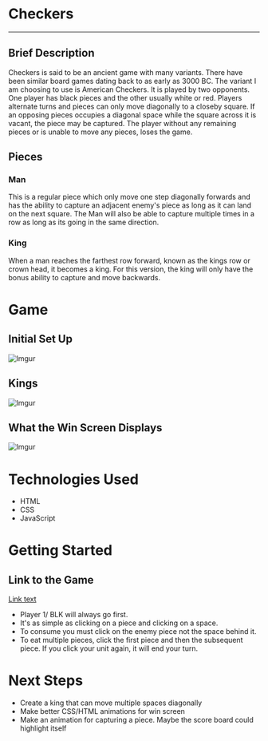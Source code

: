 # **Checkers** 

---

## Brief Description
Checkers is said to be an ancient game with many variants. There have been similar board games dating back to as early as 3000 BC. The variant I am choosing to use is American Checkers. It is played by two opponents. One player has black pieces and the other usually white or red. Players alternate turns and pieces can only move diagonally to a closeby square. If an opposing pieces occupies a diagonal space while the square across it is vacant, the piece may be captured. The player without any remaining pieces or is unable to move any pieces, loses the game. 

## Pieces

### Man 
This is a regular piece which only move one step diagonally forwards and has the ability to capture an adjacent enemy's piece as long as it can land on the next square. The Man will also be able to capture multiple times in a row as long as its going in the same direction.

### King
When a man reaches the farthest row forward, known as the kings row or crown head, it becomes a king.
For this version, the king will only have the bonus ability to capture and move backwards. 


# Game

## Initial Set Up
![Imgur](https://i.imgur.com/ui0CzZj.jpg)

## Kings
![Imgur](https://i.imgur.com/FDKmBIF.jpg)

## What the Win Screen Displays
![Imgur](https://i.imgur.com/r6NkN4i.jpg)


# Technologies Used
* HTML
* CSS
* JavaScript

# Getting Started

## Link to the Game
[Link text](https://derrickhua.github.io/Checkers/)

* Player 1/ BLK will always go first. 
* It's as simple as clicking on a piece and clicking on a space.
* To consume you must click on the enemy piece not the space behind it.
* To eat multiple pieces, click the first piece and then the subsequent piece. If you click your unit again, it will end your turn. 

# Next Steps 
* Create a king that can move multiple spaces diagonally
* Make better CSS/HTML animations for win screen
* Make an animation for capturing a piece. Maybe the score board could highlight itself



